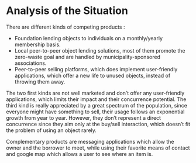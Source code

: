 # Analysis of the Situation

There are different kinds of competing products : 
- Foundation lending objects to individuals on a monthly/yearly membership basis.
- Local peer-to-peer object lending solutions, most of them promote the zero-waste goal and are handled by municipality-sponsored associations.
- Peer-to-peer selling platforms, which does implement user-friendly applications, which offer a new life to unused objects, instead of throwing them away.

The two first kinds are not well marketed and don’t offer any user-friendly applications, which limits their impact and their concurrence potential.
The third kind is really appreciated by a great spectrum of the population, since everyone might have something to sell, their usage follows an exponential growth from year to year. However, they don’t represent a direct concurrence since they aim only at the buy/sell interaction, which doesn’t fit the problem of using an object rarely.

Complementary products are messaging applications which allow the owner and the borrower to meet, while using their favorite means of contact and google map which allows a user to see where an item is.


[comment]: <> (*What are the competing products in the market today?*)

[comment]: <> (*What are the complementary products in the market today?*)

